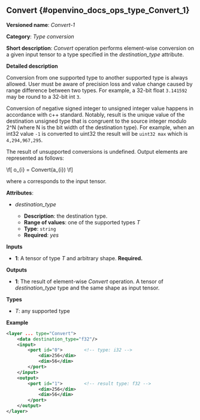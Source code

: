 ## Convert <a name="Convert"></a> {#openvino_docs_ops_type_Convert_1}

**Versioned name**: *Convert-1*

**Category**: *Type conversion*

**Short description**: *Convert* operation performs element-wise conversion on a given input tensor to a type specified in the *destination_type* attribute.

**Detailed description**

Conversion from one supported type to another supported type is always allowed. User must be aware of precision loss 
and value change caused by range difference between two types. For example, a 32-bit float `3.141592` may be round
to a 32-bit int `3`.

Conversion of negative signed integer to unsigned integer value happens in accordance with c++ standard. Notably, 
result is the unique value of the destination unsigned type that is congruent to the source integer modulo 2^N (where 
N is the bit width of the destination type). For example, when an int32 value `-1` is converted to uint32 the result 
will be `uint32 max` which is `4,294,967,295`.

The result of unsupported conversions is undefined. Output elements are represented as follows:

\f[
o_{i} = Convert(a_{i})
\f]

where `a` corresponds to the input tensor.

**Attributes**:

* *destination_type*

  * **Description**: the destination type.
  * **Range of values**: one of the supported types *T*
  * **Type**: `string`
  * **Required**: *yes*

**Inputs**

* **1**: A tensor of type *T* and arbitrary shape. **Required.**

**Outputs**

* **1**: The result of element-wise *Convert* operation. A tensor of *destination_type* type and the same shape as input tensor.

**Types**

* *T*: any supported type

**Example**

```xml
<layer ... type="Convert">
    <data destination_type="f32"/>
    <input>
        <port id="0">        <!-- type: i32 -->
            <dim>256</dim>
            <dim>56</dim>
        </port>
    </input>
    <output>
        <port id="1">        <!-- result type: f32 -->
            <dim>256</dim>
            <dim>56</dim>
        </port>
    </output>
</layer>
```
